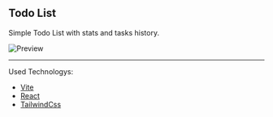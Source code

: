 ## Todo List
Simple Todo List with stats and tasks history.

![Preview](https://cdn.discordapp.com/attachments/1186228843556634724/1186228893502423070/image.png)

---
Used Technologys:
- [Vite](https://vitejs.dev)
- [React](https://react.dev)
- [TailwindCss](https://tailwindcss.com)
